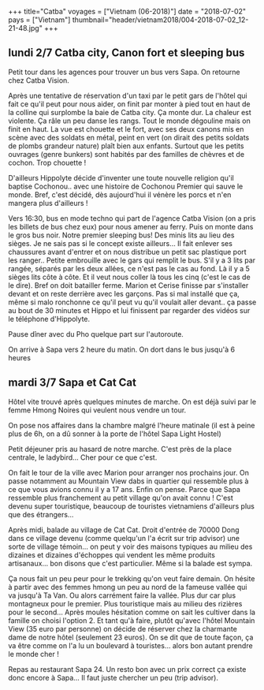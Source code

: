 +++
title="Catba"
voyages = ["Vietnam (06-2018)"]
date = "2018-07-02"
pays = ["Vietnam"]
thumbnail="header/vietnam2018/004-2018-07-02_12-21-48.jpg"
+++

## lundi 2/7 Catba city, Canon fort et sleeping bus

Petit tour dans les agences pour trouver un bus vers Sapa. On retourne chez Catba Vision.

Après une tentative de réservation d'un taxi par le petit gars de l'hôtel qui fait ce qu'il peut pour nous aider, on finit par monter à pied tout en haut de la colline qui surplombe la baie de Catba city. Ça monte dur. La chaleur est violente. Ça râle un peu danse les rangs. Tout le monde dégouline mais on finit en haut. La vue est chouette et le fort, avec ses deux canons mis en scène avec des soldats en métal, peint en vert (on dirait des petits soldats de plombs grandeur nature) plaît bien aux enfants. Surtout que les petits ouvrages (genre bunkers) sont habités par des familles de chèvres et de cochon. Trop chouette !

D'ailleurs Hippolyte décide d'inventer une toute nouvelle religion qu'il baptise Cochonou.. avec une histoire de Cochonou Premier qui sauve le monde. Bref, c'est décidé, dès aujourd'hui il vénère les porcs et n'en mangera plus d'ailleurs !

Vers 16:30, bus en mode techno qui part de l'agence Catba Vision (on a pris les billets de bus chez eux) pour nous amener au ferry.
Puis on monte dans le gros bus noir. Notre premier sleeping bus! Des minis lits au lieu des sièges. Je ne sais pas si le concept existe ailleurs… Il fait enlever ses chaussures avant d'entrer et on nous distribue un petit sac plastique port les ranger.. Petite embrouille avec le gars qui remplit le bus. S'il y a 3 lits par rangée, séparés par les deux allées, ce n'est pas le cas au fond. Là il y a 5 sièges lits côte à côte. Et il veut nous coller là tous les cinq (c'est le cas de le dire). Bref on doit batailler ferme. Marion et Cerise finisse par s'installer devant et on reste derrière avec les garçons. Pas si mal installé que ça, même si malo ronchonne ce qu'il peut vu qu'il voulait aller devant.. ça passe au bout de 30 minutes et Hippo et lui finissent par regarder des vidéos sur le téléphone d'Hippolyte.

Pause dîner avec du Pho quelque part sur l'autoroute.

On arrive à Sapa vers 2 heure du matin. On dort dans le bus jusqu'à 6 heures

## mardi 3/7 Sapa et Cat Cat

Hôtel vite trouvé après quelques minutes de marche. On est déjà suivi par le femme Hmong Noires qui veulent nous vendre un tour.

On pose nos affaires dans la chambre malgré l'heure matinale (il est à peine plus de 6h, on a dû sonner à la porte de l'hôtel Sapa Light Hostel)

Petit déjeuner pris au hasard de notre marche. C'est près de la place centrale, le ladybird… Cher pour ce que c'est. 

On fait le tour de la ville avec Marion pour arranger nos prochains jour. On passe notamment au Mountain View dabs in quartier qui ressemble plus à ce que vous avions connu il y a 17 ans. Enfin on pense. Parce que Sapa ressemble plus franchement au petit village qu'on avait connu ! C'est devenu super touristique, beaucoup de touristes vietnamiens d'ailleurs plus que des étrangers…

Après midi, balade au village de Cat Cat. Droit d'entrée de 70000 Dong dans ce village devenu (comme quelqu'un l'a écrit sur trip advisor) une sorte de village témoin… on peut y voir des maisons typiques au milieu des dizaines et dizaines d'échoppes qui vendent les même produits artisanaux… bon disons que c'est particulier. Même si la balade est sympa. 

Ça nous fait un peu peur pour le trekking qu'on veut faire demain. On hésite à partir avec des femmes hmong un peu au nord de la fameuse vallée qui va jusqu'à Ta Van. Ou alors carrément faire la vallée. Plus dur car plus montagneux pour le premier. Plus touristique mais au milieu des rizières pour le second… Après moules hésitation comme on sait les cultiver dans la famille on choisi l'option 2. Et tant qu'à faire, plutôt qu'avec l'hôtel Mountain View (35 euro par personne) on décide de réserver chez la charmante dame de notre hôtel (seulement 23 euros). On se dit que de toute façon, ça va être comme on l'a lu un boulevard à touristes… alors bon autant prendre le monde cher !

Repas au restaurant Sapa 24. Un resto bon avec un prix correct ça existe donc encore à Sapa… Il faut juste chercher un peu (trip advisor).

